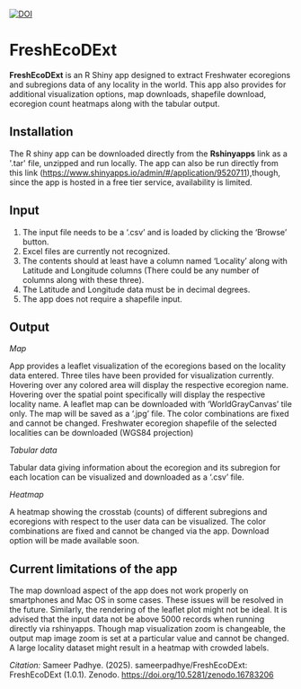 [![DOI](https://zenodo.org/badge/680302445.svg)](https://doi.org/10.5281/zenodo.16783200)

# FreshEcoDExt


**FreshEcoDExt** is an R Shiny app designed to extract Freshwater ecoregions and subregions data of any locality in the world. 
This app also provides for additional visualization options, map downloads, 
shapefile download, ecoregion count heatmaps along with the tabular output. 


## Installation

The R shiny app can be downloaded directly from the **Rshinyapps** link as a '.tar' file,  unzipped and run locally. The app can also be
run directly from this link (<https://www.shinyapps.io/admin/#/application/9520711>),though, 
since the app is hosted in a free tier service, availability is limited. 


## Input

1.  The input file needs to be a ‘.csv’ and is loaded by clicking the ‘Browse’ button. 
2.  Excel files are currently not recognized.
3.  The contents should at least have a column named ‘Locality’ along with Latitude and Longitude columns
   (There could be any number of columns along with these three).
4.  The Latitude and Longitude data must be in decimal degrees. 
5.  The app does not require a shapefile input.


## Output

*Map* 

App provides a leaflet visualization of the ecoregions based on the locality data entered. Three tiles have been provided for visualization currently.  
Hovering over any colored area will display the respective ecoregion name. Hovering over the spatial point specifically will display the respective locality name. 
A leaflet map can be downloaded with ‘WorldGrayCanvas’ tile only. The map will be saved as a ‘.jpg’ file. The color combinations are fixed and cannot be changed.
Freshwater ecoregion shapefile of the selected localities can be downloaded (WGS84 projection)


*Tabular data*

Tabular data giving information about the ecoregion and its subregion for each location can be visualized and downloaded as a ‘.csv’ file.


*Heatmap*

A heatmap showing the crosstab (counts) of different subregions and ecoregions with respect to the user data can be visualized. The color combinations are fixed 
and cannot be changed via the app. Download option will be made available soon.


## Current limitations of the app

The map download aspect of the app does not work properly on smartphones and Mac OS in some cases. These issues will be resolved in the future. 
Similarly, the rendering of the leaflet plot might not be ideal. It is advised that the input data not be above 5000 records when running directly via rshinyapps.
Though map visualization zoom is changeable, the output map image zoom is set at a particular value and cannot be changed.
A large locality dataset might result in a heatmap with crowded labels.


*Citation:* Sameer Padhye. (2025). sameerpadhye/FreshEcoDExt: FreshEcoDExt (1.0.1). Zenodo. https://doi.org/10.5281/zenodo.16783206
